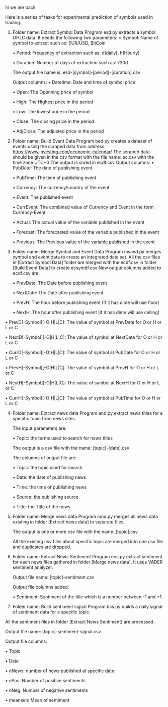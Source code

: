 hi
we are back


Here is a series of tasks for experimental prediction of symbols used in trading.

1. Folder name: Extract Symbol Data
   Program esd.py extracts a symbol OHLC data. It needs the following two parameters:
   • Symbol: Name of symbol to extract such as: EUR/USD, BitCoin
   
   • Period: Frequency of extraction such as: d(daily), h(Hourly)
   
   • Duration: Number of days of extraction such as: 730d
   
   The output file name is: esd-[symbol]-[period]-[duration].csv
   
   Output columns:
   • Datetime: Date and time of symbol price
   
   • Open: The Openning price of symbol
   
   • High: The Highest price in the period
   
   • Low: The lowest price in the period
   
   • Close: The closing price in the period
   
   • AdjClose: The adjusted price in the period

3. Folder name: Build Event Data
   Program bed.py creates a dataset of events using the scraped data from address: https://www.investing.com/economic-calendar/
   The scraped data should be given in the csv format with the file name: ec.csv with the time zone UTC+0
   The output is sored in ecdf.csv
   Output columns:
   • PubDate: The date of publishing event
   
   • PubTime: The time of publishing event
   
   • Currency: The currency/country of the event
   
   • Event: The published event
   
   • CurrEvent: The combined value of Currency and Event in the form Currency-Event
   
   • Actual: The actual value of the variable published in the event
   
   • Forecast: The forecasted value of the variable published in the event
   
   • Previous: The Previous value of the variable published in the event
   

5. Folder name: Merge Symbol and Event Data
   Program msaed.py merges symbol and event data to create an integrated data set.
   All the csv files in [Extract Symbol Data] folder are merged with the ecdf.csv in folder [Build Event Data] to create ecsymdf.csv
   New output columns added to ecdf.csv are:
   
   • PrevDate: The Date before publishing event
   
   • NextDate: The Date after publishing event
   
   • PrevH: The hour before publishing event (If it has dime will use floor)
   
   • NextH: The hour after publishing event (if it has dime will use celling)
   

• PrevD[-Symbol][-O|H|L|C]: The value of symbol at PrevDate for O or H or L or C

• NextD[-Symbol][-O|H|L|C]: The value of symbol at NextDate for O or H or L or C

• CurrD[-Symbol][-O|H|L|C]: The value of symbol at PubDate for O or H or L or C


• PrevH[-Symbol][-O|H|L|C]: The value of symbol at PrevH for O or H or L or C

• NextH[-Symbol][-O|H|L|C]: The value of symbol at NextH for O or H or L or C

• CurrH[-Symbol][-O|H|L|C]: The value of symbol at PubTime for O or H or L or C

4. Folder name: Extract news data
   Program end.py extract news titles for a specific topic from news sites.
   
   The input parameters are:
   
   • Topic: the terms used to search for news titles
   
   The output is a csv file with the name: [topic]-[date].csv
   
   The columns of output file are:
   
   • Topic: the topic used for search
   
   • Date: the date of publishing news
   
   • Time: the time of publishing news
   
   • Source: the publishing source
   
   • Title: the Title of the news

6. Folder name: Merge news data
   Program mnd.py merges all news data existing in folder [Extract news data] to separate files.
   
   The output is one or more csv file with the name: [topic].csv
   
   All the existing csv files about specific topic are merged into one csv file and duplicates are dropped.

8. Folder name: Extract News Sentiment
   Program ens.py extract sentiment for each news files gathered in folder [Merge news data]. It uses VADER sentiment analyzer.
   
   Output file name: [topic]-sentiment.csv
   
   Output file columns added:
   
   • Sentiment: Sentiment of the title which is a number between -1 and +1

10. Folder name: Build sentiment signal
   Program bss.py builds a daily signal of sentiment data for a specific topic.

   All the sentiment files in folder [Extract News Sentiment] are processed.
   
   Output file name: [topic]-sentiment-signal.csv
   
   Output file columns:
   
   • Topic
   
   • Date
   
   • nNews: number of news published at specific date
   
   • nPos: Number of positive sentiments
   
   • nNeg: Number of negative sentiments
   
   • meansen: Mean of sentiment
